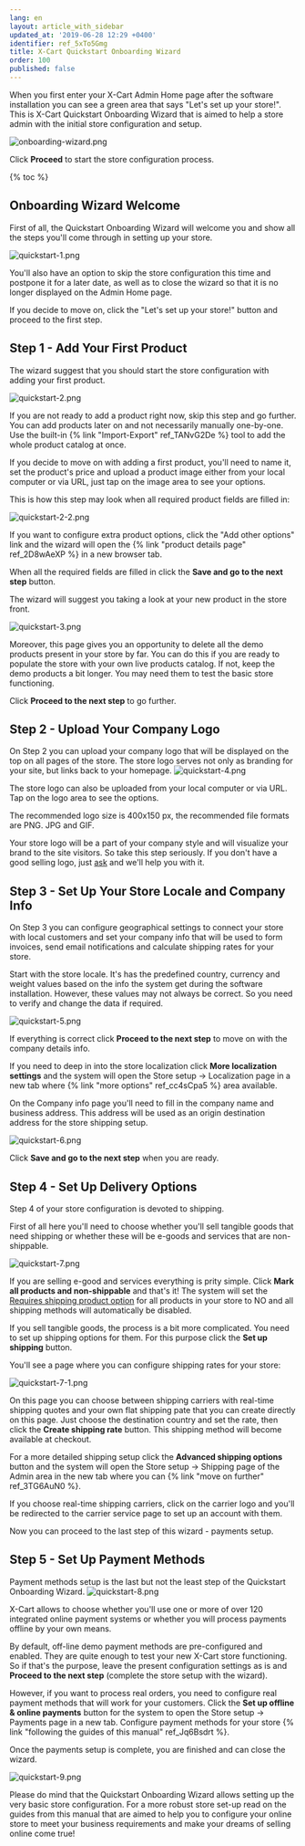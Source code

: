 ```yaml
---
lang: en
layout: article_with_sidebar
updated_at: '2019-06-28 12:29 +0400'
identifier: ref_5xTo5Gmg
title: X-Cart Quickstart Onboarding Wizard
order: 100
published: false
---
```

When you first enter your X-Cart Admin Home page after the software installation you can see a green area that says "Let's set up your store!". This is X-Cart Quickstart Onboarding Wizard that is aimed to help a store admin with the initial store configuration and setup.

![onboarding-wizard.png]({{site.baseurl}}/attachments/ref_5xTo5Gmg/onboarding-wizard.png)

Click **Proceed** to start the store configuration process.

{% toc %}

## Onboarding Wizard Welcome

First of all, the Quickstart Onboarding Wizard will welcome you and show all the steps you'll come through in setting up your store.

![quickstart-1.png]({{site.baseurl}}/attachments/ref_5xTo5Gmg/quickstart-1.png)

You'll also have an option to skip the store configuration this time and postpone it for a later date, as well as to close the wizard so that it is no longer displayed on the Admin Home page.

If you decide to move on, click the "Let's set up your store!" button and proceed to the first step.
 
## Step 1 - Add Your First Product

The wizard suggest that you should start the store configuration with adding your first product. 

![quickstart-2.png]({{site.baseurl}}/attachments/ref_5xTo5Gmg/quickstart-2.png)

If you are not ready to add a product right now, skip this step and go further. You can add products later on and not necessarily manually one-by-one. Use the built-in {% link "Import-Export" ref_TANvG2De %} tool to add the whole product catalog at once.

If you decide to move on with adding a first product, you'll need to name it, set the product's price and upload a product image either from your local computer or via URL, just tap on the image area to see your options. 

This is how this step may look when all required product fields are filled in:

![quickstart-2-2.png]({{site.baseurl}}/attachments/ref_5xTo5Gmg/quickstart-2-2.png)

If you want to configure extra product options, click the "Add other options" link and the wizard will open the {% link "product details page" ref_2D8wAeXP %} in a new browser tab.

When all the required fields are filled in click the **Save and go to the next step** button.

The wizard will suggest you taking a look at your new product in the store front. 

![quickstart-3.png]({{site.baseurl}}/attachments/ref_5xTo5Gmg/quickstart-3.png)

Moreover, this page gives you an opportunity to delete all the demo products present in your store by far. You can do this if you are ready to populate the store with your own live products catalog. If not, keep the demo products a bit longer. You may need them to test the basic store functioning.

Click **Proceed to the next step** to go further.

## Step 2 - Upload Your Company Logo

On Step 2 you can upload your company logo that will be displayed on the top on all pages of the store. The store logo serves not only as branding for your site, but links back to your homepage.
![quickstart-4.png]({{site.baseurl}}/attachments/ref_5xTo5Gmg/quickstart-4.png)

The store logo can also be uploaded from your local computer or via URL. Tap on the logo area to see the options. 

The recommended logo size is 400x150 px, the recommended file formats are PNG. JPG and GIF.

Your store logo will be a part of your company style and will visualize your brand to the site visitors. So take this step seriously. If you don't have a good selling logo, just [ask](https://www.x-cart.com/contact-us.html#design "X-Cart Quickstart Onboarding Wizard") and we'll help you with it. 


## Step 3 - Set Up Your Store Locale and Company Info

On Step 3 you can configure geographical settings to connect your store with local customers and set your company info that will be used to form invoices, send email notifications and calculate shipping rates for your store.

Start with the store locale. It's has the predefined country, currency and weight values based on the info the system get during the software installation. However, these values may not always be correct. So you need to verify and change the data if required.

![quickstart-5.png]({{site.baseurl}}/attachments/ref_5xTo5Gmg/quickstart-5.png)

If everything is correct click **Proceed to the next step** to move on with the company details info. 

If you need to deep in into the store localization click **More localization settings** and the system will open the Store setup -> Localization page in a new tab where {% link "more options" ref_cc4sCpa5 %} area available.

On the Company info page you'll need to fill in the company name and business address. This address will be used as an origin destination address for the store shipping setup.

![quickstart-6.png]({{site.baseurl}}/attachments/ref_5xTo5Gmg/quickstart-6.png)

Click **Save and go to the next step** when you are ready.

## Step 4 - Set Up Delivery Options

Step 4 of your store configuration is devoted to shipping. 

First of all here you'll need to choose whether you'll sell tangible goods that need shipping or whether these will be e-goods and services that are non-shippable. 

![quickstart-7.png]({{site.baseurl}}/attachments/ref_5xTo5Gmg/quickstart-7.png)

If you are selling e-good and services everything is prity simple. Click **Mark all products and non-shippable** and that's it! The system will set the [Requires shipping product option](https://kb.x-cart.com/products/products/managing_products/adding_products/basic_product_setup.html#shipping "X-Cart Quickstart Onboarding Wizard") for all products in your store to NO and all shipping methods will automatically be disabled.

If you sell tangible goods, the process is a bit more complicated. You need to set up shipping options for them. For this purpose click the **Set up shipping** button.

You'll see a page where you can configure shipping rates for your store:

![quickstart-7-1.png]({{site.baseurl}}/attachments/ref_5xTo5Gmg/quickstart-7-1.png)

On this page you can choose between shipping carriers with real-time shipping quotes and your own flat shipping pate that you can create directly on this page. Just choose the destination country and set the rate, then click the **Create shipping rate** button. This shipping method will become available at checkout. 

For a more detailed shipping setup click the **Advanced shipping options** button and the system will open the Store setup -> Shipping page of the Admin area in the new tab where you can {% link "move on further" ref_3TG6AuN0 %}. 

If you choose real-time shipping carriers, click on the carrier logo and you'll be redirected to the carrier service page to set up an account with them. 

Now you can proceed to the last step of this wizard - payments setup.

## Step 5 - Set Up Payment Methods

Payment methods setup is the last but not the least step of the Quickstart Onboarding Wizard. 
![quickstart-8.png]({{site.baseurl}}/attachments/ref_5xTo5Gmg/quickstart-8.png)

X-Cart allows to choose whether you'll use one or more of over 120 integrated online payment systems or whether you will process payments offline by your own means. 

By default, off-line demo payment methods are pre-configured and enabled. They are quite enough to test your new X-Cart store functioning. So if that's the purpose, leave the present configuration settings as is and **Proceed to the next step** (complete the store setup with the wizard).

However, if you want to process real orders, you need to configure real payment methods that will work for your customers. Click the **Set up offline & online payments** button for the system to open the Store setup -> Payments page in a new tab. Configure payment methods for your store {% link "following the guides of this manual" ref_Jq6Bsdrt %}. 

Once the payments setup is complete, you are finished and can close the wizard.

![quickstart-9.png]({{site.baseurl}}/attachments/ref_5xTo5Gmg/quickstart-9.png)

Please do mind that the Quickstart Onboarding Wizard allows setting up the very basic store configuration. For a more robust store set-up read on the guides from this manual that are aimed to help you to configure your online store to meet your business requirements and make your dreams of selling online come true!










